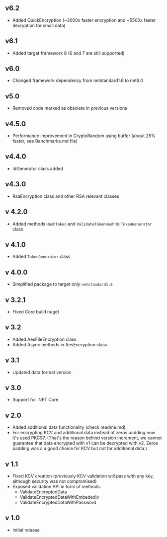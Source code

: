 ﻿## v6.2
- Added QuickEncryption (~3000x faster encryption and ~5500x faster decryption for small data)

## v6.1
- Added target framework 8 (6 and 7 are still supported)

## v6.0
- Changed framework dependency from netstandard1.6 to net6.0

## v5.0
- Removed code marked as obsolete in previous versions

## v4.5.0
- Performance improvement in CryptoRandom using buffer (about 25% faster, see Banchmarks.md file)

## v4.4.0
- IdGenerator class added

## v4.3.0
- RsaEncryption class and other RSA relevant classes

## v 4.2.0
- Added methods `HashToken` and `ValidateTokenHash` to `TokenGenerator` class

## v 4.1.0
- Added `TokenGenerator` class

## v 4.0.0
- Simplified package to target only `netstandard1.6`

## v 3.2.1
- Fixed Core build nuget

## v 3.2
- Added AesFileEncryption class
- Added Async methods in AesEncryption class

## v 3.1
- Updated data format version

## v 3.0
- Support for .NET Core

## v 2.0
- Added additional data functionality (check readme.md)
- For encrypting KCV and additional data instead of zeros padding now it's used PKCS7. (That's the reason behind version increment, 
we cannot guarantee that data encrypted with v1 can be decrypted with v2. Zeros padding was a a good choice for KCV but not for additional data.)

## v 1.1
- Fixed KCV creation (previously KCV validation will pass with any key, although security was not compromised)
- Exposed validation API in form of methods:
  - ValidateEncryptedData
  - ValidateEncryptedDataWithEmbededIv
  - ValidateEncryptedDataWithPassword

## v 1.0
- Initial release